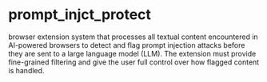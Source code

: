 # prompt_injct_protect
browser extension system that processes all textual content encountered in AI-powered browsers to detect and flag prompt injection attacks before they are sent to a large language model (LLM). The extension must provide fine-grained filtering and give the user full control over how flagged content is handled.
